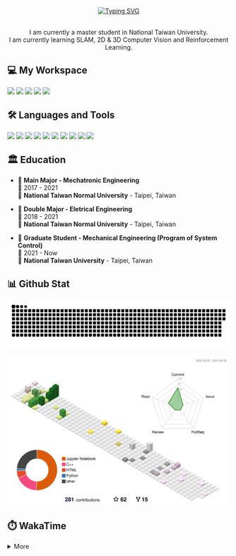 <p align="center">
  <a href="https://git.io/typing-svg"><img src="https://readme-typing-svg.demolab.com?font=Fira+Code&size=50&pause=1000&color=040C10&center=true&vCenter=true&width=600&height=100&lines=Hi+%F0%9F%91%8B%2C+I'm+Offliner;Nice+to+meet+you!" alt="Typing SVG"/></a>
</p>

<p align='center'>
  <br>I am currently a master student in National Taiwan University.</br>
  I am currently learning SLAM, 2D & 3D Computer Vision and Reinforcement Learning.
</p>

<h2 align="left">💻 My Workspace</h2>
<p align='left'>
  <img src="https://img.shields.io/badge/windows%2011-%230078D6.svg?&style=for-the-badge&logo=windows&logoColor=white" />
  <img src="https://img.shields.io/badge/Ubuntu%2020.04-E95420.svg?style=for-the-badge&logo=ubuntu&logoColor=white" />
  <img src="https://img.shields.io/badge/intel-core%20i5%2012th-%230071C5.svg?&style=for-the-badge&logo=intel&logoColor=white" />
  <img src="https://img.shields.io/badge/RAM-16GB-%230071C5.svg?&style=for-the-badge&logoColor=white" />
  <img src="https://img.shields.io/badge/nvidia-gtx%203050-%2376B900.svg?&style=for-the-badge&logo=nvidia&logoColor=white" />
</p>

<h2 align="left">🛠️ Languages and Tools</h2>
<p align='left'>
  <img src="https://img.shields.io/badge/C-00599C?style=for-the-badge&logo=c&logoColor=white" />
  <img src="https://img.shields.io/badge/C%2B%2B-00599C?style=for-the-badge&logo=c%2B%2B&logoColor=white" />
  <img src="https://img.shields.io/badge/Python-FFD43B?style=for-the-badge&logo=python&logoColor=blue" />
  <img src="https://img.shields.io/badge/PyTorch-EE4C2C?style=for-the-badge&logo=PyTorch&logoColor=white" />
  <img src="https://img.shields.io/badge/PyTorch Lightning-792EE5?style=for-the-badge&logo=PyTorch Lightning&logoColor=white" />
  <img src="https://img.shields.io/badge/TensorFlow-FF6F00?style=for-the-badge&logo=TensorFlow&logoColor=white" />
  <img src="https://img.shields.io/badge/Keras-D00000?style=for-the-badge&logo=Keras&logoColor=white" />
  <img src="https://img.shields.io/badge/Docker-2CA5E0?style=for-the-badge&logo=docker&logoColor=white" />
  <img src="https://img.shields.io/badge/GIT-E44C30?style=for-the-badge&logo=git&logoColor=white" />
  <img src="https://img.shields.io/badge/Qt-41CD52?style=for-the-badge&logo=qt&logoColor=white" />  
</p>

## 🏛️ Education
- 📖 **Main Major - Mechatronic Engineering**\
📆 2017 - 2021\
📍 **National Taiwan Normal University** - Taipei, Taiwan

- 📖 **Double Major - Eletrical Engineering**\
📆 2018 - 2021\
📍 **National Taiwan Normal University** - Taipei, Taiwan

- 📖 **Graduate Student - Mechanical Engineering (Program of System Control)**\
📆 2021 - Now\
📍 **National Taiwan University** - Taipei, Taiwan

<h2 align="left">📊 Github Stat</h2>

![GitHub Snake Light](https://github.com/Offliners/Offliners/blob/output/github-contribution-grid-snake.svg)

![](./profile-3d-contrib/profile-season-animate.svg)

<h2 align="left">⏱️ WakaTime</h2>

<details>
<summary>More</summary>

<!--START_SECTION:waka-->
![Code Time](http://img.shields.io/badge/Code%20Time-637%20hrs%2032%20mins-blue)

![Profile Views](http://img.shields.io/badge/Profile%20Views-34-blue)

**🐱 My GitHub Data** 

> 📦 6.0 MB Used in GitHub's Storage 
 > 
> 🏆 73 Contributions in the Year 2023
 > 
> 🚫 Not Opted to Hire
 > 
> 📜 45 Public Repositories 
 > 
> 🔑 29 Private Repositories 
 > 
📊 **This Week I Spent My Time On** 

```text
🕑︎ Time Zone: Asia/Taipei

💬 Programming Languages: 
Python                   29 hrs 23 mins      ████████████████████░░░░░   78.42 % 
Text                     2 hrs 45 mins       ██░░░░░░░░░░░░░░░░░░░░░░░   07.37 % 
Markdown                 2 hrs 5 mins        █░░░░░░░░░░░░░░░░░░░░░░░░   05.57 % 
C++                      1 hr 6 mins         █░░░░░░░░░░░░░░░░░░░░░░░░   02.94 % 
Other                    49 mins             █░░░░░░░░░░░░░░░░░░░░░░░░   02.19 % 

🔥 Editors: 
VS Code                  37 hrs 29 mins      █████████████████████████   100.00 % 

🐱‍💻 Projects: 
human_robot_interaction  29 hrs 25 mins      ████████████████████░░░░░   78.47 % 
Multilingual_Dialogue_Sys3 hrs 57 mins       ███░░░░░░░░░░░░░░░░░░░░░░   10.55 % 
dashgo                   3 hrs 42 mins       ██░░░░░░░░░░░░░░░░░░░░░░░   09.91 % 
LiDAR-Gazebo-Simulation  12 mins             ░░░░░░░░░░░░░░░░░░░░░░░░░   00.54 % 
mpu6050_serial_to_imu    3 mins              ░░░░░░░░░░░░░░░░░░░░░░░░░   00.15 % 

💻 Operating System: 
Linux                    37 hrs 29 mins      █████████████████████████   100.00 % 
```

**I Mostly Code in Python** 

```text
Python                   27 repos            ██████████░░░░░░░░░░░░░░░   38.03 % 
C++                      23 repos            ████████░░░░░░░░░░░░░░░░░   32.39 % 
C                        8 repos             ███░░░░░░░░░░░░░░░░░░░░░░   11.27 % 
Jupyter Notebook         6 repos             ██░░░░░░░░░░░░░░░░░░░░░░░   08.45 % 
HTML                     1 repo              ░░░░░░░░░░░░░░░░░░░░░░░░░   01.41 % 
```




 Last Updated on 08/06/2023 20:06:34 UTC
<!--END_SECTION:waka-->

</details>
